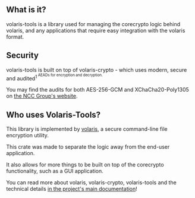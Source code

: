  ## What is it?

 volaris-tools is a library used for managing the corecrypto logic behind volaris, and any applications that require easy integration with the volaris format.

 ## Security

 volaris-tools is built on top of volaris-crypto - which uses modern, secure and audited<sup>1<sup> AEADs for encryption and decryption.

 You may find the audits for both AES-256-GCM and XChaCha20-Poly1305 on [the NCC Group's website](https://research.nccgroup.com/2020/02/26/public-report-rustcrypto-aes-gcm-and-chacha20poly1305-implementation-review/).

 ## Who uses Volaris-Tools?

 This library is implemented by [volaris](https://github.com/volar-is/volaris), a secure command-line file
 encryption utility.

 This crate was made to separate the logic away from the end-user application.

 It also allows for more things to be built on top of the corecrypto functionality, such as a GUI application.


 You can read more about volaris, volaris-crypto, volaris-tools and the technical details [in the project's main documentation](https://github.com/volar-is/volaris/)!

